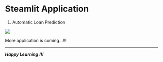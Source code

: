 # Steamlit Application

1. Automatic Loan Prediction

![](https://github.com/ashishpatel26/Steamlit_ML_DL/blob/main/images/auto_loan_pred.jpg)



More application is coming...!!!

---

***Happy Learning !!!***
